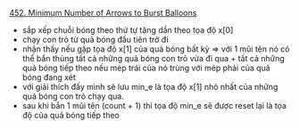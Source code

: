 [452. Minimum Number of Arrows to Burst Balloons](https://leetcode.com/problems/minimum-number-of-arrows-to-burst-balloons/)

- sắp xếp chuỗi bóng theo thứ tự tăng dần theo tọa độ x[0]
- chạy con trỏ từ quả bóng đầu tiên trở đi
- nhận thấy nếu gặp tọa độ x[1] của quả bóng bất kỳ => 
    với 1 mũi tên nó có thể bắn thủng tất cả những quả bóng con trỏ vừa đi qua + tất cả những quả bóng tiếp theo nếu mép trái của nó trùng với mép phải của quả bóng đang xét 
- với giải thích đấy mình sẽ lưu min_e là tọa độ x[1] nhỏ nhất của những quả bóng con trỏ chạy qua.
- sau khi bắn 1 mũi tên (count + 1) thì tọa độ min_e sẽ được reset lại là tọa độ của quả bóng tiếp theo
